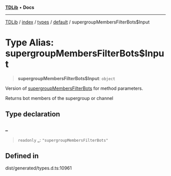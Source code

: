 [**TDLib**](../../../../../../README.md) • **Docs**

***

[TDLib](../../../../../../modules.md) / [index](../../../../../README.md) / [types](../../../README.md) / [default](../README.md) / supergroupMembersFilterBots$Input

# Type Alias: supergroupMembersFilterBots$Input

> **supergroupMembersFilterBots$Input**: `object`

Version of [supergroupMembersFilterBots](supergroupMembersFilterBots.md) for method parameters.

Returns bot members of the supergroup or channel

## Type declaration

### \_

> `readonly` **\_**: `"supergroupMembersFilterBots"`

## Defined in

dist/generated/types.d.ts:10961
